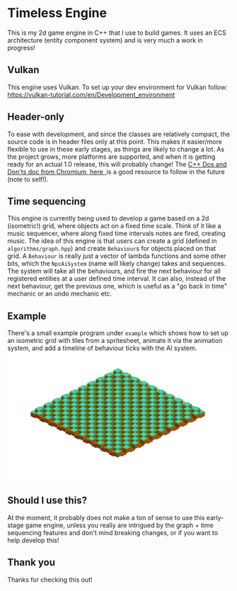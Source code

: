 # Timeless Engine

This is my 2d game engine in C++ that I use to build games. It uses an ECS architecture (entity component system) and is very much a work in progress!

## Vulkan
This engine uses Vulkan. To set up your dev environment for Vulkan follow: https://vulkan-tutorial.com/en/Development_environment

## Header-only
To ease with development, and since the classes are relatively compact, the source code is in header files only at this point. This makes it easier/more flexible to use in these early stages, as things are likely to change a lot. As the project grows, more platforms are supported, and when it is getting ready for an actual 1.0 release, this will probably change! The [C++ Dos and Don'ts doc from Chromium, here, ](https://chromium.googlesource.com/chromium/src/+/HEAD/styleguide/c++/c++-dos-and-donts.md) is a good resource to follow in the future (note to self!).

## Time sequencing
This engine is currently being used to develop a game based on a 2d (isometric!) grid, where objects act on a fixed time scale. Think of it like a music sequencer, where along fixed time intervals notes are fired, creating music. 
The idea of this engine is that users can create a grid (defined in `algorithms/graph.hpp`) and create `Behaviour`s for objects placed on that grid. A `Behaviour` is really just a vector of lambda functions and some other bits, which the `NpcAiSystem` (name will likely change) takes and sequences. The system will take all the behaviours, and fire the next behaviour for all registered entities at a user defined time interval. It can also, instead of the next behaviour, get the previous one, which is useful as a "go back in time" mechanic or an undo mechanic etc.

## Example
There's a small example program under `example` which shows how to set up an isometric grid with tiles from a spritesheet, animate it via the animation system, and add a timeline of behaviour ticks with the AI system.
![Example gif](https://github.com/valentijnnieman/timeless/blob/main/example.gif)


## Should I use this?
At the moment, it probably does not make a ton of sense to use this early-stage game engine, unless you really are intrigued by the graph + time sequencing features and don't mind breaking changes, or if you want to help develop this!

## Thank you
Thanks for checking this out!
